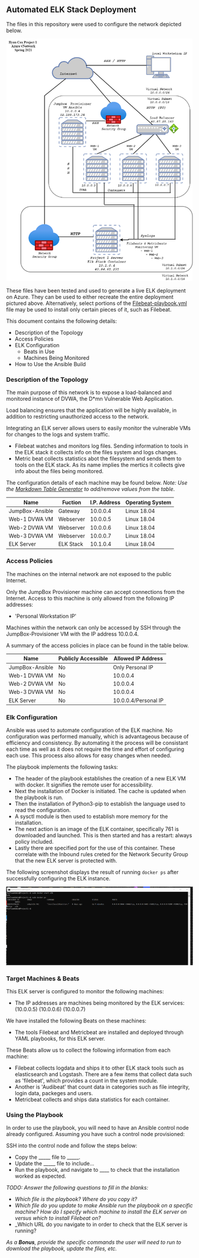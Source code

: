 ## Automated ELK Stack Deployment

The files in this repository were used to configure the network depicted below.

![ELK_Diagram_Project1](Diagrams_Images/ELK_Diagram_Project1.png)

These files have been tested and used to generate a live ELK deployment on Azure. They can be used to either recreate the entire deployment pictured above. Alternatively, select portions of the [Filebeat-playbook.yml](https://github.com/5RyanCox/ELK-Stack-Project/blob/1e962c0c8cfd60b9be54f8ea914f43b529130dfc/Ansible/Filebeat-playbook.yml) file may be used to install only certain pieces of it, such as Filebeat.

This document contains the following details:
- Description of the Topology
- Access Policies
- ELK Configuration
  - Beats in Use
  - Machines Being Monitored
- How to Use the Ansible Build


### Description of the Topology

The main purpose of this network is to expose a load-balanced and monitored instance of DVWA, the D*mn Vulnerable Web Application.

Load balancing ensures that the application will be highly available, in addition to restricting unauthorized access to the network.

Integrating an ELK server allows users to easily monitor the vulnerable VMs for changes to the logs and system traffic.
- Filebeat watches and monitors log files. Sending information to tools in the ELK stack it collects info on the files system and logs changes.
- Metric beat collects statistics abot the filesystem and sends them to tools on the ELK stack. As its name implies the mertics it collects give info about the files being monitored.

The configuration details of each machine may be found below.
_Note: Use the [Markdown Table Generator](http://www.tablesgenerator.com/markdown_tables) to add/remove values from the table_.

| Name            | Fuction   | I.P. Address | Operating System |
|-----------------|-----------|--------------|------------------|
| JumpBox-Ansible | Gateway   | 10.0.0.4     | Linux 18.04      |
| Web-1 DVWA VM   | Webserver | 10.0.0.5     | Linux 18.04      |
| Web-2 DVWA VM   | Webserver | 10.0.0.6     | Linux 18.04      |
| Web-3 DVWA VM   | Webserver | 10.0.0.7     | Linux 18.04      |
| ELK Server      | ELK Stack | 10.1.0.4     | Linux 18.04      |

### Access Policies

The machines on the internal network are not exposed to the public Internet. 

Only the JumpBox Provisioner machine can accept connections from the Internet. Access to this machine is only allowed from the following IP addresses:
- 'Personal Workstation IP'

Machines within the network can only be accessed by SSH through the JumpBox-Provisioner VM with the IP address 10.0.0.4.

A summary of the access policies in place can be found in the table below.

| Name            | Publicly Accessible | Allowed IP Address   |
|-----------------|---------------------|----------------------|
| JumpBox-Ansible | No                  | Only Personal IP     |
| Web-1 DVWA VM   | No                  | 10.0.0.4             |
| Web-2 DVWA VM   | No                  | 10.0.0.4             |
| Web-3 DVWA VM   | No                  | 10.0.0.4             |
| ELK Server      | No                  | 10.0.0.4/Personal IP |

### Elk Configuration

Ansible was used to automate configuration of the ELK machine. No configuration was performed manually, which is advantageous because of efficiency and consistency. 
By automating it the process will be consistant each time as well as it does not require the time and effort of configuring each use. This process also allows for easy changes when needed.

The playbook implements the following tasks:
- The header of the playbook establishes the creation of a new ELK VM with docker. It signifies the remote user for accessibility.
- Next the installation of Docker is initiated. The cache is updated when the playbook is run.
- Then the installation of Python3-pip to establish the language used to read the configuration.
- A sysctl module is then used to establish more memory for the installation.
- The next action is an image of the ELK container, specifically 761 is downloaded and launched. This is then started and has a restart: always policy included.
- Lastly there are specified port for the use of this container. These correlate with the Inbound rules creted for the Network Security Group that the new ELK server is protected with.

The following screenshot displays the result of running `docker ps` after successfully configuring the ELK instance.

![Docker_ELK](Diagrams_Images/Docker_ELK.png)

### Target Machines & Beats
This ELK server is configured to monitor the following machines:
- The IP addresses are machines being monitored by the ELK services: (10.0.0.5) (10.0.0.6) (10.0.0.7)

We have installed the following Beats on these machines:
- The tools Filebeat and Metricbeat are installed and deployed through YAML playbooks, for this ELK server.

These Beats allow us to collect the following information from each machine:
- Filebeat collects logdata and ships it to other ELK stack tools such as elasticsearch and Logstash. There are a few items that collect data such as 'filebeat', which provides a count in the system module. 
- Another is 'Audibeat' that count data in categories such as file integrity, login data, packeges and users.
- Metricbeat collects and ships data statistics for each container.

### Using the Playbook
In order to use the playbook, you will need to have an Ansible control node already configured. Assuming you have such a control node provisioned: 

SSH into the control node and follow the steps below:
- Copy the _____ file to _____.
- Update the _____ file to include...
- Run the playbook, and navigate to ____ to check that the installation worked as expected.

_TODO: Answer the following questions to fill in the blanks:_
- _Which file is the playbook? Where do you copy it?_
- _Which file do you update to make Ansible run the playbook on a specific machine? How do I specify which machine to install the ELK server on versus which to install Filebeat on?_
- _Which URL do you navigate to in order to check that the ELK server is running?

_As a **Bonus**, provide the specific commands the user will need to run to download the playbook, update the files, etc._